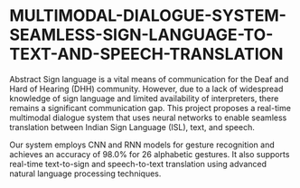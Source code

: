 # MULTIMODAL-DIALOGUE-SYSTEM-SEAMLESS-SIGN-LANGUAGE-TO-TEXT-AND-SPEECH-TRANSLATION

Abstract
Sign language is a vital means of communication for the Deaf and Hard of Hearing (DHH) community. However, due to a lack of widespread knowledge of sign language and limited availability of interpreters, there remains a significant communication gap. This project proposes a real-time multimodal dialogue system that uses neural networks to enable seamless translation between Indian Sign Language (ISL), text, and speech.

Our system employs CNN and RNN models for gesture recognition and achieves an accuracy of 98.0% for 26 alphabetic gestures. It also supports real-time text-to-sign and speech-to-text translation using advanced natural language processing techniques.

